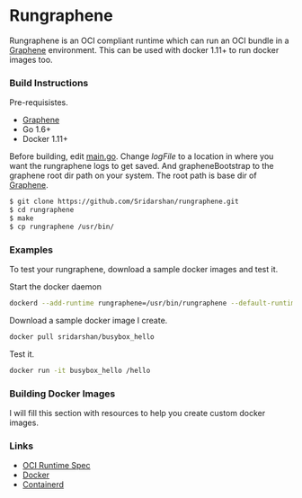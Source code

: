 # Rungraphene

Rungraphene is an OCI compliant runtime which can run an OCI bundle in a [Graphene] environment. This can be used with docker 1.11+ to run docker images too. 

### Build Instructions
Pre-requisistes.
  - [Graphene] 
  - Go 1.6+
  - Docker 1.11+
 
Before building, edit [main.go](main.go). Change *logFile*  to a location in where you want the rungraphene logs to get saved. And grapheneBootstrap to the graphene root dir path on your system. The root path is base dir of [Graphene].

```sh
$ git clone https://github.com/Sridarshan/rungraphene.git
$ cd rungraphene
$ make
$ cp rungraphene /usr/bin/
```

### Examples
To test your rungraphene, download a sample docker images and test it.

Start the docker daemon
```sh
dockerd --add-runtime rungraphene=/usr/bin/rungraphene --default-runtime rungraphene
```

Download a sample docker image I create. 
```sh
docker pull sridarshan/busybox_hello
```

Test it.
```sh
docker run -it busybox_hello /hello
```

### Building Docker Images
I will fill this section with resources to help you create custom docker images.

### Links
* [OCI Runtime Spec](https://github.com/opencontainers/runtime-spec)
* [Docker](https://github.com/docker/docker)
* [Containerd](https://github.com/docker/containerd)

[//]: # (These are reference links used in the body of this note and get stripped out when the markdown processor does its job. There is no need to format nicely because it shouldn't be seen. Thanks SO - http://stackoverflow.com/questions/4823468/store-comments-in-markdown-syntax)
    
   [Graphene]: <https://github.com/oscarlab/graphene>

